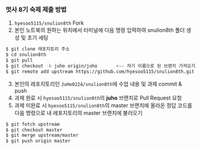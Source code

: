 ### 멋사 8기 숙제 제출 방법

1. `hyesoo5115/snulion8th` Fork
2. 본인 노트북의 원하는 위치에서 터미널에 다음 명령 입력하여 snulion8th 폴더 생성 및 초기 세팅
```bash
$ git clone 레포지토리 주소
$ cd snulion8th
$ git pull
$ git checkout -b juho origin/juho       <-- 자기 이름으로 된 브랜치 가져오기
$ git remote add upstream https://github.com/hyesoo5115/snulion8th.git  <--원본 레포지토리를 upstream이라는 이름으로 추가
```
3. 본인의 레포지토리인 `JuHo0224/snulion8th`에 수업 내용 및 과제 commit & push
4. 과제 완료 시 `hyesoo5115/snulion8th`의 **juho** 브랜치로 Pull Request 요청
5. 과제 미완료 시 `hyesoo5115/snulion8th`의 master 브랜치에 올라온 정답 코드를 다음 명령으로 내 레포지토리의 master 브랜치에 불러오기
```bash
$ git fetch upstream
$ git checkout master
$ git merge upstream/master
$ git push origin master
```

